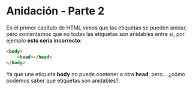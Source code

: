 # Anidación - Parte 2

En el primer capítulo de HTML vimos que las etiquetas se pueden anidar, pero comentamos que no todas las etiquetas son anidables entre sí, por ejemplo **esto sería incorrecto**:

```html
<body>
    <head></head>
</body>
```

Ya que una etiqueta **body** no puede contener a otra **head**, pero... ¿cómo podemos saber qué etiquetas son anidables?. 